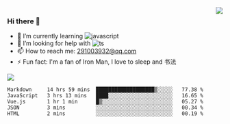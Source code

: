 <img align='right' src='https://github-readme-stats.vercel.app/api?username=niaogege&show_icons=true&theme=radical'/>

### Hi there 👋

- 🌱 I’m currently learning ![javascript](https://img.shields.io/badge/javacript-learn-orange)
- 🤔 I’m looking for help with ![ts](https://img.shields.io/badge/ts-learn-yellow)
- 📫 How to reach me: 291003932@qq.com
- ⚡ Fun fact:  I'm a fan of Iron Man, I love to sleep and 书法

![](https://github-readme-stats.vercel.app/api/top-langs/?username=niaogege&layout=compact)

<!--START_SECTION:waka-->
```text
Markdown     14 hrs 59 mins  ███████████████████▒░░░░░   77.38 % 
JavaScript   3 hrs 13 mins   ████░░░░░░░░░░░░░░░░░░░░░   16.65 % 
Vue.js       1 hr 1 min      █▒░░░░░░░░░░░░░░░░░░░░░░░   05.27 % 
JSON         3 mins          ░░░░░░░░░░░░░░░░░░░░░░░░░   00.34 % 
HTML         2 mins          ░░░░░░░░░░░░░░░░░░░░░░░░░   00.19 % 
```
<!--END_SECTION:waka-->
